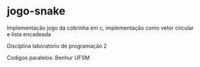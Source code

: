 # jogo-snake
Implementação jogo da cobrinha em c, implementação como vetor circular e lista encadeada

Disciplina laboratório de programação 2

Codigos paralelos: Benhur UFSM
